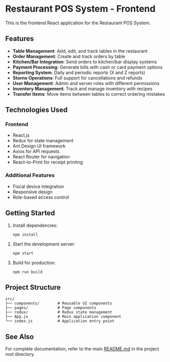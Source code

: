 # Restaurant POS System - Frontend

This is the frontend React application for the Restaurant POS System.

## Features

- **Table Management**: Add, edit, and track tables in the restaurant
- **Order Management**: Create and track orders by table
- **Kitchen/Bar Integration**: Send orders to kitchen/bar display systems
- **Payment Processing**: Generate bills with cash or card payment options
- **Reporting System**: Daily and periodic reports (X and Z reports)
- **Storno Operations**: Full support for cancellations and refunds
- **User Management**: Admin and server roles with different permissions
- **Inventory Management**: Track and manage inventory with recipes
- **Transfer Items**: Move items between tables to correct ordering mistakes

## Technologies Used

### Frontend

- React.js
- Redux for state management
- Ant Design UI framework
- Axios for API requests
- React Router for navigation
- React-to-Print for receipt printing

### Additional Features

- Fiscal device integration
- Responsive design
- Role-based access control

## Getting Started

1. Install dependencies:

   ```
   npm install
   ```

2. Start the development server:

   ```
   npm start
   ```

3. Build for production:
   ```
   npm run build
   ```

## Project Structure

```
src/
├── components/        # Reusable UI components
├── pages/             # Page components
├── redux/             # Redux state management
├── App.js             # Main application component
└── index.js           # Application entry point
```

## See Also

For complete documentation, refer to the main [README.md](../README.md) in the project root directory.
